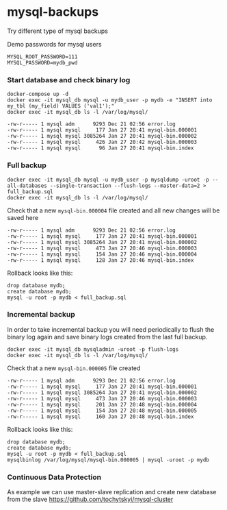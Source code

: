 # mysql-backups
Try different type of mysql backups

Demo passwords for mysql users
```shell
MYSQL_ROOT_PASSWORD=111
MYSQL_PASSWORD=mydb_pwd
```

### Start database and check binary log
```shell
docker-compose up -d
docker exec -it mysql_db mysql -u mydb_user -p mydb -e "INSERT into my_tbl (my_field) VALUES ('val1');"
docker exec -it mysql_db ls -l /var/log/mysql/
```
```shell
-rw-r----- 1 mysql adm      9293 Dec 21 02:56 error.log
-rw-r----- 1 mysql mysql     177 Jan 27 20:41 mysql-bin.000001
-rw-r----- 1 mysql mysql 3085264 Jan 27 20:41 mysql-bin.000002
-rw-r----- 1 mysql mysql     426 Jan 27 20:42 mysql-bin.000003
-rw-r----- 1 mysql mysql      96 Jan 27 20:41 mysql-bin.index
```

### Full backup
```shell
docker exec -it mysql_db mysql -u mydb_user -p mysqldump -uroot -p --all-databases --single-transaction --flush-logs --master-data=2 > full_backup.sql
docker exec -it mysql_db ls -l /var/log/mysql/
```
Check that a new `mysql-bin.000004` file created and all new changes will be saved here
```shell
-rw-r----- 1 mysql adm      9293 Dec 21 02:56 error.log
-rw-r----- 1 mysql mysql     177 Jan 27 20:41 mysql-bin.000001
-rw-r----- 1 mysql mysql 3085264 Jan 27 20:41 mysql-bin.000002
-rw-r----- 1 mysql mysql     473 Jan 27 20:46 mysql-bin.000003
-rw-r----- 1 mysql mysql     154 Jan 27 20:46 mysql-bin.000004
-rw-r----- 1 mysql mysql     128 Jan 27 20:46 mysql-bin.index
```

Rollback looks like this:
```shell
drop database mydb;
create database mydb;
mysql -u root -p mydb < full_backup.sql
```

### Incremental backup
In order to take incremental backup you will need periodically to flush the binary log again and save binary logs created from the last full backup.
```shell
docker exec -it mysql_db mysqladmin -uroot -p flush-logs
docker exec -it mysql_db ls -l /var/log/mysql/
```
Check that a new `mysql-bin.000005` file created
```shell
-rw-r----- 1 mysql adm      9293 Dec 21 02:56 error.log
-rw-r----- 1 mysql mysql     177 Jan 27 20:41 mysql-bin.000001
-rw-r----- 1 mysql mysql 3085264 Jan 27 20:41 mysql-bin.000002
-rw-r----- 1 mysql mysql     473 Jan 27 20:46 mysql-bin.000003
-rw-r----- 1 mysql mysql     201 Jan 27 20:48 mysql-bin.000004
-rw-r----- 1 mysql mysql     154 Jan 27 20:48 mysql-bin.000005
-rw-r----- 1 mysql mysql     160 Jan 27 20:48 mysql-bin.index
```

Rollback looks like this:
```shell
drop database mydb;
create database mydb;
mysql -u root -p mydb < full_backup.sql
mysqlbinlog /var/log/mysql/mysql-bin.000005 | mysql -uroot -p mydb
```

### Continuous Data Protection
As example we can use master-slave replication and create new database from the slave
https://github.com/tochytskyi/mysql-cluster 